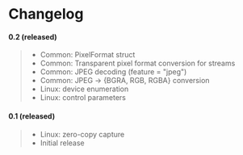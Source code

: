 # Changelog

#### 0.2 (released)
> * Common: PixelFormat struct
> * Common: Transparent pixel format conversion for streams
> * Common: JPEG decoding (feature = "jpeg")
> * Common: JPEG -> {BGRA, RGB, RGBA} conversion
> * Linux: device enumeration
> * Linux: control parameters

#### 0.1 (released)
> * Linux: zero-copy capture
> * Initial release
